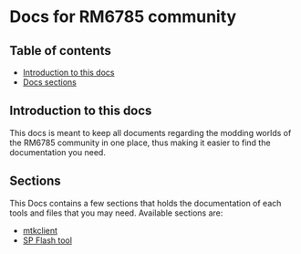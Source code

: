 # Docs for RM6785 community

<!-- Table of contents -->
## Table of contents
- [Introduction to this docs](#Introduction-to-this-docs)
- [Docs sections](#Sections)

## Introduction to this docs
This docs is meant to keep all documents regarding the modding worlds of the RM6785 community in one place, thus making it easier to find the documentation you need.

## Sections
This Docs contains a few sections that holds the documentation of each tools and files that you may need.
Available sections are:
- [mtkclient](mtkclient/README.md)
- [SP Flash tool](spflashtool/README.md)
